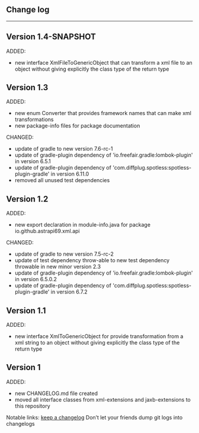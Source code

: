 ## Change log
----------------------

Version 1.4-SNAPSHOT
-------------

ADDED:

- new interface XmlFileToGenericObject that can transform a xml file to an object without giving explicitly the class
  type of the return type

Version 1.3
-------------

ADDED:

- new enum Converter that provides framework names that can make xml transformations
- new package-info files for package documentation

CHANGED:

- update of gradle to new version 7.6-rc-1
- update of gradle-plugin dependency of 'io.freefair.gradle:lombok-plugin' in version 6.5.1
- update of gradle-plugin dependency of 'com.diffplug.spotless:spotless-plugin-gradle' in version 6.11.0
- removed all unused test dependencies

Version 1.2
-------------

ADDED:

- new export declaration in module-info.java for package io.github.astrapi69.xml.api

CHANGED:

- update of gradle to new version 7.5-rc-2
- update of test dependency throw-able to new test dependency throwable in new minor version 2.3
- update of gradle-plugin dependency of 'io.freefair.gradle:lombok-plugin' in version 6.5.0.2
- update of gradle-plugin dependency of 'com.diffplug.spotless:spotless-plugin-gradle' in version 6.7.2

Version 1.1
-------------

ADDED:

- new interface XmlToGenericObject for provide transformation from a xml string to an object without giving explicitly the class type of the return type

Version 1
-------------

ADDED:

- new CHANGELOG.md file created
- moved all interface classes from xml-extensions and jaxb-extensions to this repository

Notable links:
[keep a changelog](http://keepachangelog.com/en/1.0.0/) Don’t let your friends dump git logs into
changelogs
